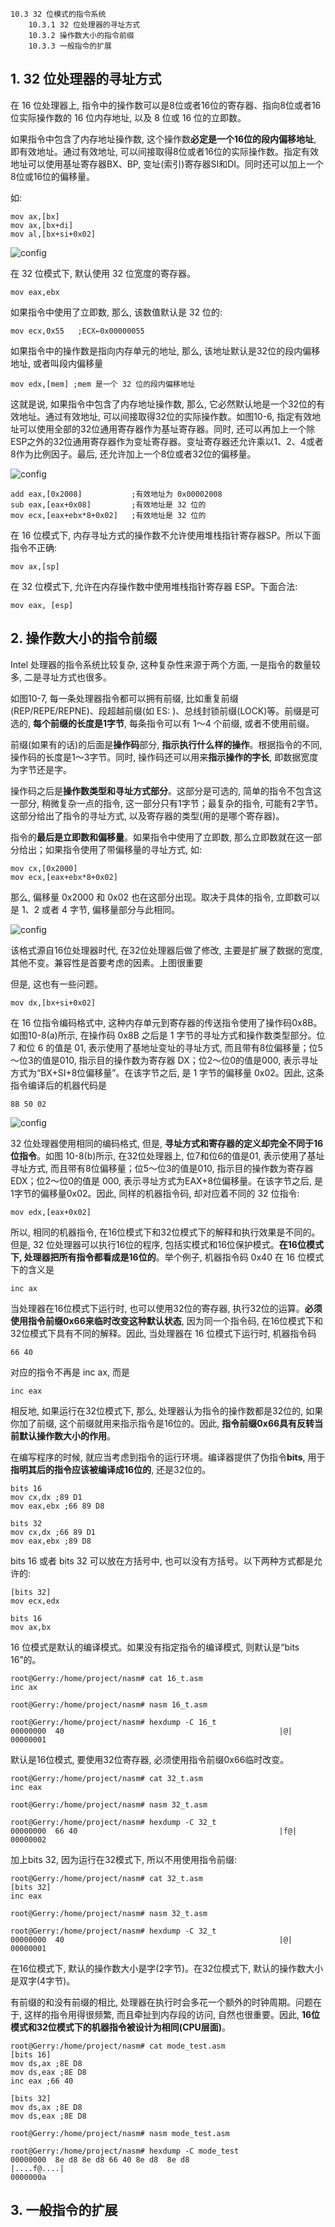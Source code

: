 ```
10.3 32 位模式的指令系统
    10.3.1 32 位处理器的寻址方式
    10.3.2 操作数大小的指令前缀
    10.3.3 一般指令的扩展
```

## 1. 32 位处理器的寻址方式

在 16 位处理器上, 指令中的操作数可以是8位或者16位的寄存器、指向8位或者16位实际操作数的 16 位内存地址, 以及 8 位或 16 位的立即数。

如果指令中包含了内存地址操作数, 这个操作数**必定是一个16位的段内偏移地址**, 即有效地址。通过有效地址, 可以间接取得8位或者16位的实际操作数。指定有效地址可以使用基址寄存器BX、BP, 变址(索引)寄存器SI和DI。同时还可以加上一个8位或16位的偏移量。

如: 

```
mov ax,[bx]
mov ax,[bx+di]
mov al,[bx+si+0x02]
```

![config](images/5.png)

在 32 位模式下, 默认使用 32 位宽度的寄存器。

```
mov eax,ebx
```

如果指令中使用了立即数, 那么, 该数值默认是 32 位的: 

```
mov ecx,0x55   ;ECX←0x00000055
```

如果指令中的操作数是指向内存单元的地址, 那么, 该地址默认是32位的段内偏移地址, 或者叫段内偏移量

```
mov edx,[mem] ;mem 是一个 32 位的段内偏移地址
```

这就是说, 如果指令中包含了内存地址操作数, 那么, 它必然默认地是一个32位的有效地址。通过有效地址, 可以间接取得32位的实际操作数。如图10-6, 指定有效地址可以使用全部的32位通用寄存器作为基址寄存器。同时, 还可以再加上一个除ESP之外的32位通用寄存器作为变址寄存器。变址寄存器还允许乘以1、2、4或者8作为比例因子。最后, 还允许加上一个8位或者32位的偏移量。

![config](images/6.png)

```
add eax,[0x2008]           ;有效地址为 0x00002008
sub eax,[eax+0x08]         ;有效地址是 32 位的
mov ecx,[eax+ebx*8+0x02]   ;有效地址是 32 位的
```

在 16 位模式下, 内存寻址方式的操作数不允许使用堆栈指针寄存器SP。所以下面指令不正确: 

```
mov ax,[sp]
```

在 32 位模式下, 允许在内存操作数中使用堆栈指针寄存器 ESP。下面合法: 

```
mov eax, [esp]
```

## 2. 操作数大小的指令前缀

Intel 处理器的指令系统比较复杂, 这种复杂性来源于两个方面, 一是指令的数量较多, 二是寻址方式也很多。

如图10-7, 每一条处理器指令都可以拥有前缀, 比如重复前缀(REP/REPE/REPNE)、段超越前缀(如 ES: )、总线封锁前缀(LOCK)等。前缀是可选的, **每个前缀的长度是1字节**, 每条指令可以有 1～4 个前缀, 或者不使用前缀。

前缀(如果有的话)的后面是**操作码**部分, **指示执行什么样的操作**。根据指令的不同, 操作码的长度是1～3字节。同时, 操作码还可以用来**指示操作的字长**, 即数据宽度为字节还是字。

操作码之后是**操作数类型和寻址方式部分**。这部分是可选的, 简单的指令不包含这一部分, 稍微复杂一点的指令, 这一部分只有1字节；最复杂的指令, 可能有2字节。这部分给出了指令的寻址方式, 以及寄存器的类型(用的是哪个寄存器)。

指令的**最后是立即数和偏移量**。如果指令中使用了立即数, 那么立即数就在这一部分给出；如果指令使用了带偏移量的寻址方式, 如: 

```
mov cx,[0x2000]
mov ecx,[eax+ebx*8+0x02]
```

那么, 偏移量 0x2000 和 0x02 也在这部分出现。取决于具体的指令, 立即数可以是 1、2 或者 4 字节, 偏移量部分与此相同。

![config](images/7.png)

该格式源自16位处理器时代, 在32位处理器后做了修改, 主要是扩展了数据的宽度, 其他不变。兼容性是首要考虑的因素。上图很重要

但是, 这也有一些问题。

```
mov dx,[bx+si+0x02]
```

在 16 位指令编码格式中, 这种内存单元到寄存器的传送指令使用了操作码0x8B。如图10-8(a)所示, 在操作码 0x8B 之后是 1 字节的寻址方式和操作数类型部分。位 7 和位 6 的值是 01, 表示使用了基地址变址的寻址方式, 而且带有8位偏移量；位5～位3的值是010, 指示目的操作数为寄存器 DX；位2～位0的值是000, 表示寻址方式为“BX+SI+8位偏移量”。在该字节之后, 是 1 字节的偏移量 0x02。因此, 这条指令编译后的机器代码是

```
8B 50 02
```

![config](images/8.png)

32 位处理器使用相同的编码格式, 但是, **寻址方式和寄存器的定义却完全不同于16位指令**。如图 10-8(b)所示, 在32位处理器上, 位7和位6的值是01, 表示使用了基址寻址方式, 而且带有8位偏移量；位5～位3的值是010, 指示目的操作数为寄存器EDX；位2～位0的值是 000, 表示寻址方式为EAX+8位偏移量。在该字节之后, 是1字节的偏移量0x02。因此, 同样的机器指令码, 却对应着不同的 32 位指令: 

```
mov edx,[eax+0x02]
```

所以, 相同的机器指令, 在16位模式下和32位模式下的解释和执行效果是不同的。但是, 32 位处理器可以执行16位的程序, 包括实模式和16位保护模式。**在16位模式下, 处理器把所有指令都看成是16位的**。举个例子, 机器指令码 0x40 在 16 位模式下的含义是

```
inc ax
```

当处理器在16位模式下运行时, 也可以使用32位的寄存器, 执行32位的运算。**必须使用指令前缀0x66来临时改变这种默认状态**, 因为同一个指令码, 在16位模式下和32位模式下具有不同的解释。因此, 当处理器在 16 位模式下运行时, 机器指令码

```
66 40
```

对应的指令不再是 inc ax, 而是

```
inc eax
```

相反地, 如果运行在32位模式下, 那么, 处理器认为指令的操作数都是32位的, 如果你加了前缀, 这个前缀就用来指示指令是16位的。因此, **指令前缀0x66具有反转当前默认操作数大小的作用**。

在编写程序的时候, 就应当考虑到指令的运行环境。编译器提供了伪指令**bits**, 用于**指明其后的指令应该被编译成16位的**, 还是32位的。

```
bits 16
mov cx,dx ;89 D1
mov eax,ebx ;66 89 D8

bits 32
mov cx,dx ;66 89 D1
mov eax,ebx ;89 D8
```

bits 16 或者 bits 32 可以放在方括号中, 也可以没有方括号。以下两种方式都是允许的: 

```
[bits 32]
mov ecx,edx

bits 16
mov ax,bx
```

16 位模式是默认的编译模式。如果没有指定指令的编译模式, 则默认是“bits 16”的。

```
root@Gerry:/home/project/nasm# cat 16_t.asm 
inc ax

root@Gerry:/home/project/nasm# nasm 16_t.asm 

root@Gerry:/home/project/nasm# hexdump -C 16_t
00000000  40                                                |@|
00000001
```

默认是16位模式, 要使用32位寄存器, 必须使用指令前缀0x66临时改变。

```
root@Gerry:/home/project/nasm# cat 32_t.asm 
inc eax

root@Gerry:/home/project/nasm# nasm 32_t.asm 

root@Gerry:/home/project/nasm# hexdump -C 32_t
00000000  66 40                                             |f@|
00000002
```

加上bits 32, 因为运行在32模式下, 所以不用使用指令前缀: 

```
root@Gerry:/home/project/nasm# cat 32_t.asm 
[bits 32]
inc eax

root@Gerry:/home/project/nasm# nasm 32_t.asm 

root@Gerry:/home/project/nasm# hexdump -C 32_t
00000000  40                                                |@|
00000001
```

在16位模式下, 默认的操作数大小是字(2字节)。在32位模式下, 默认的操作数大小是双字(4字节)。

有前缀的和没有前缀的相比, 处理器在执行时会多花一个额外的时钟周期。问题在于, 这样的指令用得很频繁, 而且牵扯到内存段的访问, 自然也很重要。因此, **16位模式和32位模式下的机器指令被设计为相同(CPU层面)**。

```
root@Gerry:/home/project/nasm# cat mode_test.asm 
[bits 16]
mov ds,ax ;8E D8
mov ds,eax ;8E D8
inc eax ;66 40

[bits 32]
mov ds,ax ;8E D8
mov ds,eax ;8E D8

root@Gerry:/home/project/nasm# nasm mode_test.asm

root@Gerry:/home/project/nasm# hexdump -C mode_test
00000000  8e d8 8e d8 66 40 8e d8  8e d8                    |....f@....|
0000000a
```

## 3. 一般指令的扩展

